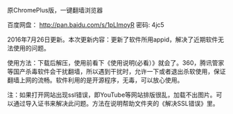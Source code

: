 原ChromePlus版，一键翻墙浏览器

百度网盘： http://pan.baidu.com/s/1pLImoyR 密码: 4jc5

2016年7月26日更新。本次更新内容：更新了软件所用appid，解决了近期软件无法使用的问题。

使用方法：下载后解压，使用前看下《使用说明(必看）》就会了。360，腾讯管家等国产杀毒软件会干扰翻墙，所以遇到干扰时，允许一下或者退出杀软使用，保证翻墙上网的流畅。软件利用的是开源程序，无毒，可以放心使用。


注：如果打开网站出现ssl错误，即YouTube等网站排版很乱，加载不出图片。可以通过导入证书来解决此问题。方法在说明帮助文件夹的《解决SSL错误》里。